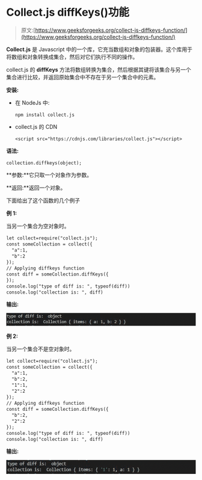 # Collect.js diffKeys()功能

> 原文:[https://www.geeksforgeeks.org/collect-js-diffkeys-function/](https://www.geeksforgeeks.org/collect-js-diffkeys-function/)

**Collect.js** 是 Javascript 中的一个库，它充当数组和对象的包装器。这个库用于将数组和对象转换成集合，然后对它们执行不同的操作。

collect.js 的 **diffKeys** 方法将数组转换为集合，然后根据其键将该集合与另一个集合进行比较，并返回原始集合中不存在于另一个集合中的元素。

**安装:**

*   在 NodeJs 中:

    ```
    npm install collect.js
    ```

*   collect.js 的 CDN

    ```
    <script src="https://cdnjs.com/libraries/collect.js"></script>
    ```

**语法:**

```
collection.diffkeys(object);
```

**参数:**它只取一个对象作为参数。

**返回:**返回一个对象。

下面给出了这个函数的几个例子

**例 1:**

当另一个集合为空对象时。

```
let collect=require("collect.js");
const someCollection = collect({
  "a":1,
  "b":2
});
// Applying diffkeys function
const diff = someCollection.diffKeys({
});
console.log("type of diff is: ", typeof(diff))
console.log("collection is: ", diff)
```

**输出:**

![](img/e139854d8c32c44f21bdae152d7392b3.png)

**例 2:**

当另一个集合不是空对象时。

```
let collect=require("collect.js");
const someCollection = collect({
  "a":1,
  "b":2,
  "1":1,
  "2":2
});
// Applying diffkeys function
const diff = someCollection.diffKeys({
  "b":2,
  "2":2
});
console.log("type of diff is: ", typeof(diff))
console.log("collection is: ", diff)
```

**输出:**

![](img/583435d73c0407ba608881c4cca631aa.png)